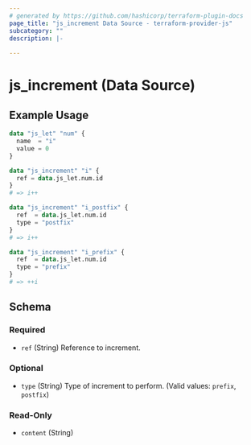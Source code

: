 ```yaml
---
# generated by https://github.com/hashicorp/terraform-plugin-docs
page_title: "js_increment Data Source - terraform-provider-js"
subcategory: ""
description: |-
  
---
```


# js_increment (Data Source)



## Example Usage

```terraform
data "js_let" "num" {
  name  = "i"
  value = 0
}

data "js_increment" "i" {
  ref = data.js_let.num.id
}
# => i++

data "js_increment" "i_postfix" {
  ref  = data.js_let.num.id
  type = "postfix"
}
# => i++

data "js_increment" "i_prefix" {
  ref  = data.js_let.num.id
  type = "prefix"
}
# => ++i
```

<!-- schema generated by tfplugindocs -->
## Schema

### Required

- `ref` (String) Reference to increment.

### Optional

- `type` (String) Type of increment to perform. (Valid values: `prefix`, `postfix`)

### Read-Only

- `content` (String)
